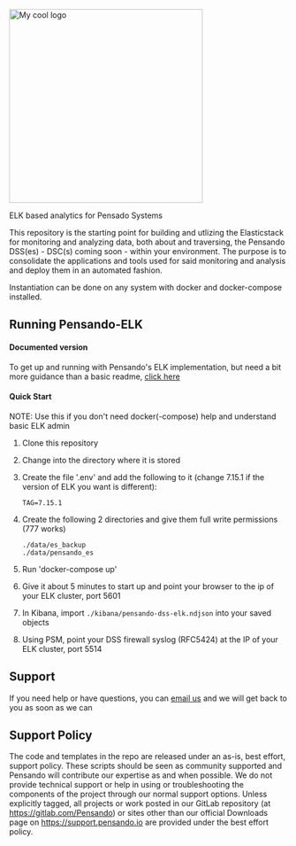<img src="https://pensando.io/wp-content/themes/pensando/assets/images/logo.svg" alt="My cool logo" width="350"/>


ELK based analytics for Pensado Systems

This repository is the starting point for building and utlizing the Elasticstack for monitoring and analyzing
data, both about and traversing, the Pensando DSS(es) - DSC(s) coming soon - within your environment.  The purpose is to consolidate the
applications and tools used for said monitoring and analysis and deploy them in an automated fashion.

Instantiation can be done on any system with docker and docker-compose installed.

## Running Pensando-ELK
  #### Documented version
  To get up and running with Pensando's ELK implementation, but need a bit more guidance than a basic readme, [click here](https://pensando.gitlab.io/tbd/elastic/pensando-elk/index.html)

  #### Quick Start
  NOTE: Use this if you don't need docker(-compose) help and understand basic ELK admin
  1. Clone this repository

  2. Change into the directory where it is stored

  3. Create the file '.env' and add the following to it (change 7.15.1 if the version of ELK you want is different):
      ```
      TAG=7.15.1
      ```

  4. Create the following 2 directories and give them full write permissions (777 works)
      ```
      ./data/es_backup
      ./data/pensando_es
      ```

  5. Run 'docker-compose up'

  6. Give it about 5 minutes to start up and point your browser to the ip of your ELK cluster, port 5601

  7. In Kibana, import ```./kibana/pensando-dss-elk.ndjson``` into your saved objects

  8. Using PSM, point your DSS firewall syslog (RFC5424) at the IP of your ELK cluster, port 5514

## Support
If you need help or have questions, you can [email us](mailto:contact-project+pensando-tbd-elastic-pensando-elk-25427733-issue-@incoming.gitlab.com) and we will get back to you as soon as we can

## Support Policy
The code and templates in the repo are released under an as-is, best effort, support policy. These scripts should be seen as community supported and Pensando will contribute our expertise as and when possible. We do not provide technical support or help in using or troubleshooting the components of the project through our normal support options. Unless explicitly tagged, all projects or work posted in our GitLab repository (at https://gitlab.com/Pensando) or sites other than our official Downloads page on https://support.pensando.io are provided under the best effort policy.
